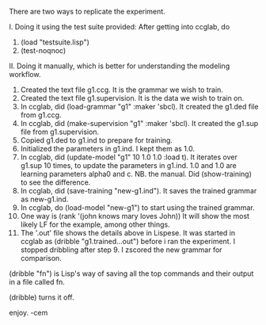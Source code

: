 There are two ways to replicate the experiment.

I. Doing it using the test suite provided:
  After getting into ccglab, do
  1. (load "testsuite.lisp") 
  2. (test-noqnoc)

II. Doing it manually, which is better for understanding the modeling workflow.

1. Created the text file g1.ccg. It is the grammar we wish to train.
2. Created the text file g1.supervision. It is the data we wish to train on.
3. In ccglab, did (load-grammar "g1" :maker 'sbcl). 
    It created the g1.ded file from g1.ccg. 
4. In ccglab, did (make-supervision "g1" :maker 'sbcl).
    It created the g1.sup file from g1.supervision.
5. Copied g1.ded to g1.ind to prepare for training.
6. Initialized the parameters in g1.ind. I kept them as 1.0.
7. In ccglab, did (update-model "g1" 10 1.0 1.0 :load t).
    It iterates over g1.sup 10 times, to update the parameters in g1.ind.
    1.0 and 1.0 are learning parameters alpha0 and c. NB. the manual.
    Did (show-training) to see the difference.
8. In ccglab, did (save-training "new-g1.ind").
    It saves the trained grammar as new-g1.ind. 
9. In ccglab, do (load-model "new-g1") to start using the trained grammar.
10. One way is (rank '(john knows mary loves John))
    It will show the most likely LF for the example, among other things.
11. The '.out' file shows the details above in Lispese. It was started
    in ccglab as (dribble "g1.trained...out") before i ran the experiment.
    I stopped dribbling after step 9. I zscored the new grammar for comparison.

(dribble "fn") is Lisp's way of saving all the top commands and their output in a file called fn.
    
(dribble) turns it off.

enjoy.
-cem
